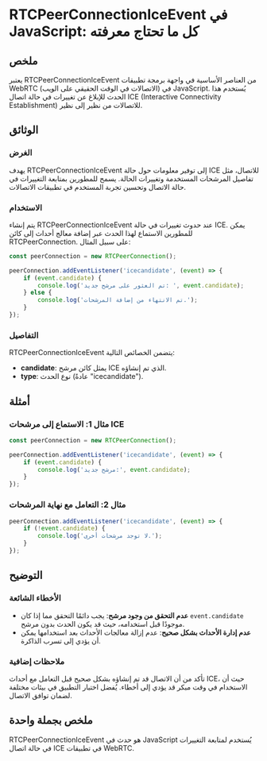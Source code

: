 <!--
Meta Description: # RTCPeerConnectionIceEvent في JavaScript: كل ما تحتاج معرفته ## ملخص يعتبر RTCPeerConnectionIceEvent من العناصر الأساسية في واجهة برمجة تطبيقات WebRT...
Meta Keywords: event, ice, candidate, rtcpeerconnectioniceevent, javascript
-->

# RTCPeerConnectionIceEvent في JavaScript: كل ما تحتاج معرفته

## ملخص
يعتبر RTCPeerConnectionIceEvent من العناصر الأساسية في واجهة برمجة تطبيقات WebRTC (الاتصالات في الوقت الحقيقي على الويب) في JavaScript. يُستخدم هذا الحدث للإبلاغ عن تغييرات في حالة اتصال ICE (Interactive Connectivity Establishment) للاتصالات من نظير إلى نظير.

## الوثائق
### الغرض
يهدف RTCPeerConnectionIceEvent إلى توفير معلومات حول حالة ICE للاتصال، مثل تفاصيل المرشحات المستخدمة وتغييرات الحالة. يسمح للمطورين بمتابعة التغييرات في حالة الاتصال وتحسين تجربة المستخدم في تطبيقات الاتصالات.

### الاستخدام
يتم إنشاء RTCPeerConnectionIceEvent عند حدوث تغييرات في حالة ICE. يمكن للمطورين الاستماع لهذا الحدث عبر إضافة معالج أحداث إلى كائن RTCPeerConnection. على سبيل المثال:

```javascript
const peerConnection = new RTCPeerConnection();

peerConnection.addEventListener('icecandidate', (event) => {
    if (event.candidate) {
        console.log('تم العثور على مرشح جديد: ', event.candidate);
    } else {
        console.log('تم الانتهاء من إضافة المرشحات.');
    }
});
```

### التفاصيل
RTCPeerConnectionIceEvent يتضمن الخصائص التالية:
- **candidate**: يمثل كائن مرشح ICE الذي تم إنشاؤه.
- **type**: نوع الحدث (عادةً "icecandidate").

## أمثلة
### مثال 1: الاستماع إلى مرشحات ICE
```javascript
const peerConnection = new RTCPeerConnection();

peerConnection.addEventListener('icecandidate', (event) => {
    if (event.candidate) {
        console.log('مرشح جديد:', event.candidate);
    }
});
```

### مثال 2: التعامل مع نهاية المرشحات
```javascript
peerConnection.addEventListener('icecandidate', (event) => {
    if (!event.candidate) {
        console.log('لا توجد مرشحات أخرى.');
    }
});
```

## التوضيح
### الأخطاء الشائعة
- **عدم التحقق من وجود مرشح**: يجب دائمًا التحقق مما إذا كان `event.candidate` موجودًا قبل استخدامه، حيث قد يكون الحدث بدون مرشح.
- **عدم إدارة الأحداث بشكل صحيح**: عدم إزالة معالجات الأحداث بعد استخدامها يمكن أن يؤدي إلى تسرب الذاكرة.

### ملاحظات إضافية
تأكد من أن الاتصال قد تم إنشاؤه بشكل صحيح قبل التعامل مع أحداث ICE، حيث أن الاستخدام في وقت مبكر قد يؤدي إلى أخطاء. يُفضل اختبار التطبيق في بيئات مختلفة لضمان توافق الاتصال.

## ملخص بجملة واحدة
RTCPeerConnectionIceEvent هو حدث في JavaScript يُستخدم لمتابعة التغييرات في حالة اتصال ICE في تطبيقات WebRTC.
